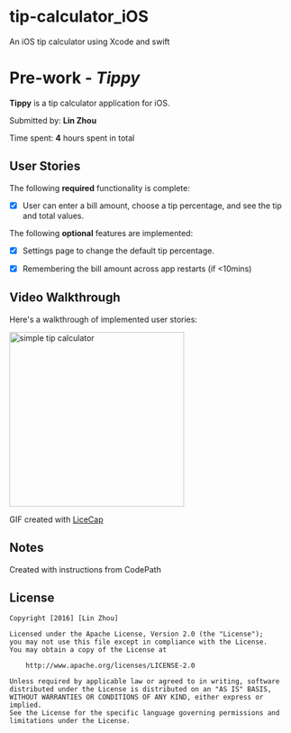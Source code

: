 # tip-calculator_iOS
An iOS tip calculator using Xcode and swift

# Pre-work - *Tippy*

**Tippy** is a tip calculator application for iOS.

Submitted by: **Lin Zhou**

Time spent: **4** hours spent in total

## User Stories

The following **required** functionality is complete:
* [X] User can enter a bill amount, choose a tip percentage, and see the tip and total values.

The following **optional** features are implemented:
* [X] Settings page to change the default tip percentage.
* [X] Remembering the bill amount across app restarts (if <10mins)


## Video Walkthrough 

Here's a walkthrough of implemented user stories:

<img src='http://imgur.com/a/wjKOY' title='simple tip calculator.gif' width='310' alt='simple tip calculator' />

GIF created with [LiceCap](http://www.cockos.com/licecap/)

## Notes

Created with instructions from CodePath

## License

    Copyright [2016] [Lin Zhou]

    Licensed under the Apache License, Version 2.0 (the "License");
    you may not use this file except in compliance with the License.
    You may obtain a copy of the License at

        http://www.apache.org/licenses/LICENSE-2.0

    Unless required by applicable law or agreed to in writing, software
    distributed under the License is distributed on an "AS IS" BASIS,
    WITHOUT WARRANTIES OR CONDITIONS OF ANY KIND, either express or implied.
    See the License for the specific language governing permissions and
    limitations under the License.

